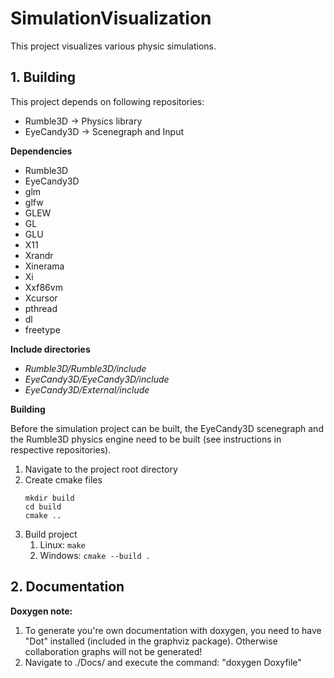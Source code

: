 # SimulationVisualization
This project visualizes various physic simulations.

## 1. Building

This project depends on following repositories:
* Rumble3D -> Physics library
* EyeCandy3D -> Scenegraph and Input

**Dependencies**

* Rumble3D
* EyeCandy3D
* glm
* glfw
* GLEW
* GL
* GLU
* X11
* Xrandr
* Xinerama
* Xi
* Xxf86vm
* Xcursor
* pthread
* dl
* freetype

**Include directories**

* *Rumble3D/Rumble3D/include*
* *EyeCandy3D/EyeCandy3D/include*
* *EyeCandy3D/External/include*

**Building**

Before the simulation project can be built, the EyeCandy3D scenegraph 
and the Rumble3D physics engine need to be built (see instructions in respective repositories).

1. Navigate to the project root directory
2. Create cmake files 
    ```
    mkdir build
    cd build
    cmake ..
    ```
3. Build project
    1. Linux: `make`
    2. Windows: `cmake --build .`

## 2. Documentation

**Doxygen note:**

1. To generate you're own documentation with doxygen, you need to have "Dot" installed (included in the graphviz package). Otherwise collaboration graphs will not be generated!
2. Navigate to ./Docs/ and execute the command: "doxygen Doxyfile"
